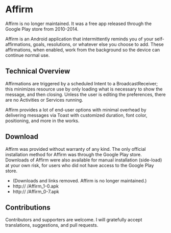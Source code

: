 Affirm
======

Affirm is no longer maintained. It was a free app released through the Google Play store from 2010-2014.

Affirm is an Android application that intermittently reminds you of your self-affirmations, goals, resolutions, or whatever else you choose to add.
These affirmations, when enabled, work from the background so the device can continue normal use.

## Technical Overview

Affirmations are triggered by a scheduled Intent to a BroadcastReceiver; this minimizes resource use by only loading what is necessary to show the message, and then closing. Unless the user is editing the preferences, there are no Activities or Services running.

Affirm provides a lot of end-user options with minimal overhead by delivering messages via Toast with customized duration, font color, positioning, and more in the works.

## Download

Affirm was provided without warranty of any kind.
The only official installation method for Affirm was through the Google Play store.
Downloads of Affirm were also available for manual installation (side-load) at your own risk, for users who did not have access to the Google Play store.

<ul>
  <li>(Downloads and links removed. Affirm is no longer maintained.)</li>
  <li>http:// /Affirm_1-0.apk</li>
  <li>http:// /Affirm_0-7.apk</li>
</ul>

## Contributions

Contributors and supporters are welcome. I will gratefully accept translations, suggestions, and pull requests.
